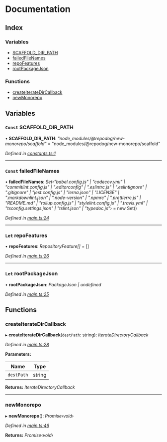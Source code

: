 
# Documentation

## Index

### Variables

* [SCAFFOLD_DIR_PATH](README.md#const-scaffold_dir_path)
* [failedFileNames](README.md#const-failedfilenames)
* [repoFeatures](README.md#let-repofeatures)
* [rootPackageJson](README.md#let-rootpackagejson)

### Functions

* [createIterateDirCallback](README.md#createiteratedircallback)
* [newMonorepo](README.md#newmonorepo)

## Variables

### `Const` SCAFFOLD_DIR_PATH

• **SCAFFOLD_DIR_PATH**: *"node_modules/@repodog/new-monorepo/scaffold"* = "node_modules/@repodog/new-monorepo/scaffold"

*Defined in [constants.ts:1](https://github.com/dylanaubrey/repodog/blob/ee1cd2b/packages/new-monorepo/src/constants.ts#L1)*

___

### `Const` failedFileNames

• **failedFileNames**: *Set‹"babel.config.js" | "codecov.yml" | "commitlint.config.js" | ".editorconfig" | ".eslintrc.js" | ".eslintignore" | ".gitignore" | "jest.config.js" | "lerna.json" | "LICENSE" | ".markdownlint.json" | ".node-version" | ".npmrc" | ".prettierrc.js" | "README.md" | "rollup.config.js" | "stylelint.config.js" | ".travis.yml" | "tsconfig.settings.json" | "tslint.json" | "typedoc.js"›* = new Set<ScaffoldFileName>()

*Defined in [main.ts:24](https://github.com/dylanaubrey/repodog/blob/ee1cd2b/packages/new-monorepo/src/main.ts#L24)*

___

### `Let` repoFeatures

• **repoFeatures**: *RepositoryFeature[]* = []

*Defined in [main.ts:26](https://github.com/dylanaubrey/repodog/blob/ee1cd2b/packages/new-monorepo/src/main.ts#L26)*

___

### `Let` rootPackageJson

• **rootPackageJson**: *PackageJson | undefined*

*Defined in [main.ts:25](https://github.com/dylanaubrey/repodog/blob/ee1cd2b/packages/new-monorepo/src/main.ts#L25)*

## Functions

###  createIterateDirCallback

▸ **createIterateDirCallback**(`destPath`: string): *IterateDirectoryCallback*

*Defined in [main.ts:28](https://github.com/dylanaubrey/repodog/blob/ee1cd2b/packages/new-monorepo/src/main.ts#L28)*

**Parameters:**

Name | Type |
------ | ------ |
`destPath` | string |

**Returns:** *IterateDirectoryCallback*

___

###  newMonorepo

▸ **newMonorepo**(): *Promise‹void›*

*Defined in [main.ts:46](https://github.com/dylanaubrey/repodog/blob/ee1cd2b/packages/new-monorepo/src/main.ts#L46)*

**Returns:** *Promise‹void›*
